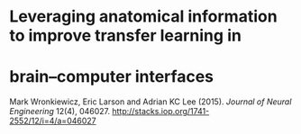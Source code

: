 # Leveraging anatomical information to improve transfer learning in
# brain–computer interfaces
Mark Wronkiewicz, Eric Larson and Adrian KC Lee (2015). _Journal of Neural
Engineering_ 12(4), 046027. http://stacks.iop.org/1741-2552/12/i=4/a=046027
